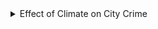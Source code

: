 <details>
<summary> Effect of Climate on City Crime
</summary>
  
  **Description**: Regression analysis of monthly average temperature and frequency of crime in New York City
  
 **Project Goal**: Determine if there is correlation between average temperature and frequency of crime. 
  
  **Results**: 
  
  - Strong evidence in a relationship between average temperature and frequency of crime.
  - Average temperature for monthly periods explains 64% of the variance in frequency of crimes, and 58% of variance for quarterly periods

**Regression Analysis of Monthly Period (Temperature)**

![REgress](https://user-images.githubusercontent.com/70597605/104542410-78607a00-55f1-11eb-82ec-af52d2a9d899.PNG)

**Regression Analysis of Quarterly Periods (Temperature)**


![Capture](https://user-images.githubusercontent.com/70597605/104542540-b65d9e00-55f1-11eb-9fd6-a17715390fc5.PNG)

</details


